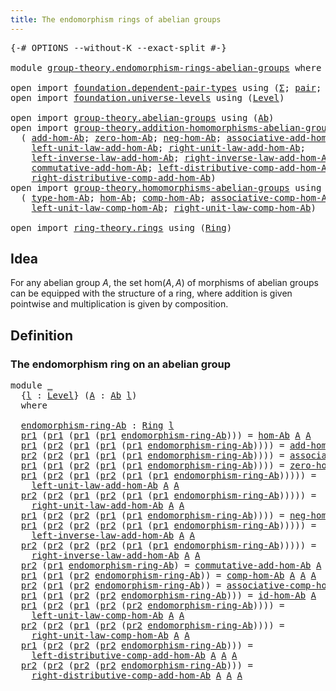 ```yaml
---
title: The endomorphism rings of abelian groups
---
```


<pre class="Agda"><a id="66" class="Symbol">{-#</a> <a id="70" class="Keyword">OPTIONS</a> <a id="78" class="Pragma">--without-K</a> <a id="90" class="Pragma">--exact-split</a> <a id="104" class="Symbol">#-}</a>

<a id="109" class="Keyword">module</a> <a id="116" href="group-theory.endomorphism-rings-abelian-groups.html" class="Module">group-theory.endomorphism-rings-abelian-groups</a> <a id="163" class="Keyword">where</a>

<a id="170" class="Keyword">open</a> <a id="175" class="Keyword">import</a> <a id="182" href="foundation.dependent-pair-types.html" class="Module">foundation.dependent-pair-types</a> <a id="214" class="Keyword">using</a> <a id="220" class="Symbol">(</a><a id="221" href="foundation-core.dependent-pair-types.html#515" class="Record">Σ</a><a id="222" class="Symbol">;</a> <a id="224" href="foundation-core.dependent-pair-types.html#588" class="InductiveConstructor">pair</a><a id="228" class="Symbol">;</a> <a id="230" href="foundation-core.dependent-pair-types.html#605" class="Field">pr1</a><a id="233" class="Symbol">;</a> <a id="235" href="foundation-core.dependent-pair-types.html#617" class="Field">pr2</a><a id="238" class="Symbol">)</a>
<a id="240" class="Keyword">open</a> <a id="245" class="Keyword">import</a> <a id="252" href="foundation.universe-levels.html" class="Module">foundation.universe-levels</a> <a id="279" class="Keyword">using</a> <a id="285" class="Symbol">(</a><a id="286" href="Agda.Primitive.html#597" class="Postulate">Level</a><a id="291" class="Symbol">)</a>

<a id="294" class="Keyword">open</a> <a id="299" class="Keyword">import</a> <a id="306" href="group-theory.abelian-groups.html" class="Module">group-theory.abelian-groups</a> <a id="334" class="Keyword">using</a> <a id="340" class="Symbol">(</a><a id="341" href="group-theory.abelian-groups.html#2528" class="Function">Ab</a><a id="343" class="Symbol">)</a>
<a id="345" class="Keyword">open</a> <a id="350" class="Keyword">import</a> <a id="357" href="group-theory.addition-homomorphisms-abelian-groups.html" class="Module">group-theory.addition-homomorphisms-abelian-groups</a> <a id="408" class="Keyword">using</a>
  <a id="416" class="Symbol">(</a> <a id="418" href="group-theory.addition-homomorphisms-abelian-groups.html#1203" class="Function">add-hom-Ab</a><a id="428" class="Symbol">;</a> <a id="430" href="group-theory.addition-homomorphisms-abelian-groups.html#1627" class="Function">zero-hom-Ab</a><a id="441" class="Symbol">;</a> <a id="443" href="group-theory.addition-homomorphisms-abelian-groups.html#1757" class="Function">neg-hom-Ab</a><a id="453" class="Symbol">;</a> <a id="455" href="group-theory.addition-homomorphisms-abelian-groups.html#2166" class="Function">associative-add-hom-Ab</a><a id="477" class="Symbol">;</a>
    <a id="483" href="group-theory.addition-homomorphisms-abelian-groups.html#3038" class="Function">left-unit-law-add-hom-Ab</a><a id="507" class="Symbol">;</a> <a id="509" href="group-theory.addition-homomorphisms-abelian-groups.html#3244" class="Function">right-unit-law-add-hom-Ab</a><a id="534" class="Symbol">;</a>
    <a id="540" href="group-theory.addition-homomorphisms-abelian-groups.html#3597" class="Function">left-inverse-law-add-hom-Ab</a><a id="567" class="Symbol">;</a> <a id="569" href="group-theory.addition-homomorphisms-abelian-groups.html#3833" class="Function">right-inverse-law-add-hom-Ab</a><a id="597" class="Symbol">;</a>
    <a id="603" href="group-theory.addition-homomorphisms-abelian-groups.html#2662" class="Function">commutative-add-hom-Ab</a><a id="625" class="Symbol">;</a> <a id="627" href="group-theory.addition-homomorphisms-abelian-groups.html#4249" class="Function">left-distributive-comp-add-hom-Ab</a><a id="660" class="Symbol">;</a>
    <a id="666" href="group-theory.addition-homomorphisms-abelian-groups.html#4623" class="Function">right-distributive-comp-add-hom-Ab</a><a id="700" class="Symbol">)</a>
<a id="702" class="Keyword">open</a> <a id="707" class="Keyword">import</a> <a id="714" href="group-theory.homomorphisms-abelian-groups.html" class="Module">group-theory.homomorphisms-abelian-groups</a> <a id="756" class="Keyword">using</a>
  <a id="764" class="Symbol">(</a> <a id="766" href="group-theory.homomorphisms-abelian-groups.html#1796" class="Function">type-hom-Ab</a><a id="777" class="Symbol">;</a> <a id="779" href="group-theory.homomorphisms-abelian-groups.html#1720" class="Function">hom-Ab</a><a id="785" class="Symbol">;</a> <a id="787" href="group-theory.homomorphisms-abelian-groups.html#4329" class="Function">comp-hom-Ab</a><a id="798" class="Symbol">;</a> <a id="800" href="group-theory.homomorphisms-abelian-groups.html#4618" class="Function">associative-comp-hom-Ab</a><a id="823" class="Symbol">;</a> <a id="825" href="group-theory.homomorphisms-abelian-groups.html#4173" class="Function">id-hom-Ab</a><a id="834" class="Symbol">;</a>
    <a id="840" href="group-theory.homomorphisms-abelian-groups.html#5113" class="Function">left-unit-law-comp-hom-Ab</a><a id="865" class="Symbol">;</a> <a id="867" href="group-theory.homomorphisms-abelian-groups.html#5354" class="Function">right-unit-law-comp-hom-Ab</a><a id="893" class="Symbol">)</a>

<a id="896" class="Keyword">open</a> <a id="901" class="Keyword">import</a> <a id="908" href="ring-theory.rings.html" class="Module">ring-theory.rings</a> <a id="926" class="Keyword">using</a> <a id="932" class="Symbol">(</a><a id="933" href="ring-theory.rings.html#2551" class="Function">Ring</a><a id="937" class="Symbol">)</a>
</pre>
## Idea

For any abelian group $A$, the set $\mathrm{hom}(A,A)$ of morphisms of abelian groups can be equipped with the structure of a ring, where addition is given pointwise and multiplication is given by composition.

## Definition

### The endomorphism ring on an abelian group

<pre class="Agda"><a id="1234" class="Keyword">module</a> <a id="1241" href="group-theory.endomorphism-rings-abelian-groups.html#1241" class="Module">_</a>
  <a id="1245" class="Symbol">{</a><a id="1246" href="group-theory.endomorphism-rings-abelian-groups.html#1246" class="Bound">l</a> <a id="1248" class="Symbol">:</a> <a id="1250" href="Agda.Primitive.html#597" class="Postulate">Level</a><a id="1255" class="Symbol">}</a> <a id="1257" class="Symbol">(</a><a id="1258" href="group-theory.endomorphism-rings-abelian-groups.html#1258" class="Bound">A</a> <a id="1260" class="Symbol">:</a> <a id="1262" href="group-theory.abelian-groups.html#2528" class="Function">Ab</a> <a id="1265" href="group-theory.endomorphism-rings-abelian-groups.html#1246" class="Bound">l</a><a id="1266" class="Symbol">)</a>
  <a id="1270" class="Keyword">where</a>
  
  <a id="1281" href="group-theory.endomorphism-rings-abelian-groups.html#1281" class="Function">endomorphism-ring-Ab</a> <a id="1302" class="Symbol">:</a> <a id="1304" href="ring-theory.rings.html#2551" class="Function">Ring</a> <a id="1309" href="group-theory.endomorphism-rings-abelian-groups.html#1246" class="Bound">l</a>
  <a id="1313" href="foundation-core.dependent-pair-types.html#605" class="Field">pr1</a> <a id="1317" class="Symbol">(</a><a id="1318" href="foundation-core.dependent-pair-types.html#605" class="Field">pr1</a> <a id="1322" class="Symbol">(</a><a id="1323" href="foundation-core.dependent-pair-types.html#605" class="Field">pr1</a> <a id="1327" class="Symbol">(</a><a id="1328" href="foundation-core.dependent-pair-types.html#605" class="Field">pr1</a> <a id="1332" href="group-theory.endomorphism-rings-abelian-groups.html#1281" class="Function">endomorphism-ring-Ab</a><a id="1352" class="Symbol">)))</a> <a id="1356" class="Symbol">=</a> <a id="1358" href="group-theory.homomorphisms-abelian-groups.html#1720" class="Function">hom-Ab</a> <a id="1365" href="group-theory.endomorphism-rings-abelian-groups.html#1258" class="Bound">A</a> <a id="1367" href="group-theory.endomorphism-rings-abelian-groups.html#1258" class="Bound">A</a>
  <a id="1371" href="foundation-core.dependent-pair-types.html#605" class="Field">pr1</a> <a id="1375" class="Symbol">(</a><a id="1376" href="foundation-core.dependent-pair-types.html#617" class="Field">pr2</a> <a id="1380" class="Symbol">(</a><a id="1381" href="foundation-core.dependent-pair-types.html#605" class="Field">pr1</a> <a id="1385" class="Symbol">(</a><a id="1386" href="foundation-core.dependent-pair-types.html#605" class="Field">pr1</a> <a id="1390" class="Symbol">(</a><a id="1391" href="foundation-core.dependent-pair-types.html#605" class="Field">pr1</a> <a id="1395" href="group-theory.endomorphism-rings-abelian-groups.html#1281" class="Function">endomorphism-ring-Ab</a><a id="1415" class="Symbol">))))</a> <a id="1420" class="Symbol">=</a> <a id="1422" href="group-theory.addition-homomorphisms-abelian-groups.html#1203" class="Function">add-hom-Ab</a> <a id="1433" href="group-theory.endomorphism-rings-abelian-groups.html#1258" class="Bound">A</a> <a id="1435" href="group-theory.endomorphism-rings-abelian-groups.html#1258" class="Bound">A</a>
  <a id="1439" href="foundation-core.dependent-pair-types.html#617" class="Field">pr2</a> <a id="1443" class="Symbol">(</a><a id="1444" href="foundation-core.dependent-pair-types.html#617" class="Field">pr2</a> <a id="1448" class="Symbol">(</a><a id="1449" href="foundation-core.dependent-pair-types.html#605" class="Field">pr1</a> <a id="1453" class="Symbol">(</a><a id="1454" href="foundation-core.dependent-pair-types.html#605" class="Field">pr1</a> <a id="1458" class="Symbol">(</a><a id="1459" href="foundation-core.dependent-pair-types.html#605" class="Field">pr1</a> <a id="1463" href="group-theory.endomorphism-rings-abelian-groups.html#1281" class="Function">endomorphism-ring-Ab</a><a id="1483" class="Symbol">))))</a> <a id="1488" class="Symbol">=</a> <a id="1490" href="group-theory.addition-homomorphisms-abelian-groups.html#2166" class="Function">associative-add-hom-Ab</a> <a id="1513" href="group-theory.endomorphism-rings-abelian-groups.html#1258" class="Bound">A</a> <a id="1515" href="group-theory.endomorphism-rings-abelian-groups.html#1258" class="Bound">A</a>
  <a id="1519" href="foundation-core.dependent-pair-types.html#605" class="Field">pr1</a> <a id="1523" class="Symbol">(</a><a id="1524" href="foundation-core.dependent-pair-types.html#605" class="Field">pr1</a> <a id="1528" class="Symbol">(</a><a id="1529" href="foundation-core.dependent-pair-types.html#617" class="Field">pr2</a> <a id="1533" class="Symbol">(</a><a id="1534" href="foundation-core.dependent-pair-types.html#605" class="Field">pr1</a> <a id="1538" class="Symbol">(</a><a id="1539" href="foundation-core.dependent-pair-types.html#605" class="Field">pr1</a> <a id="1543" href="group-theory.endomorphism-rings-abelian-groups.html#1281" class="Function">endomorphism-ring-Ab</a><a id="1563" class="Symbol">))))</a> <a id="1568" class="Symbol">=</a> <a id="1570" href="group-theory.addition-homomorphisms-abelian-groups.html#1627" class="Function">zero-hom-Ab</a> <a id="1582" href="group-theory.endomorphism-rings-abelian-groups.html#1258" class="Bound">A</a> <a id="1584" href="group-theory.endomorphism-rings-abelian-groups.html#1258" class="Bound">A</a>
  <a id="1588" href="foundation-core.dependent-pair-types.html#605" class="Field">pr1</a> <a id="1592" class="Symbol">(</a><a id="1593" href="foundation-core.dependent-pair-types.html#617" class="Field">pr2</a> <a id="1597" class="Symbol">(</a><a id="1598" href="foundation-core.dependent-pair-types.html#605" class="Field">pr1</a> <a id="1602" class="Symbol">(</a><a id="1603" href="foundation-core.dependent-pair-types.html#617" class="Field">pr2</a> <a id="1607" class="Symbol">(</a><a id="1608" href="foundation-core.dependent-pair-types.html#605" class="Field">pr1</a> <a id="1612" class="Symbol">(</a><a id="1613" href="foundation-core.dependent-pair-types.html#605" class="Field">pr1</a> <a id="1617" href="group-theory.endomorphism-rings-abelian-groups.html#1281" class="Function">endomorphism-ring-Ab</a><a id="1637" class="Symbol">)))))</a> <a id="1643" class="Symbol">=</a>
    <a id="1649" href="group-theory.addition-homomorphisms-abelian-groups.html#3038" class="Function">left-unit-law-add-hom-Ab</a> <a id="1674" href="group-theory.endomorphism-rings-abelian-groups.html#1258" class="Bound">A</a> <a id="1676" href="group-theory.endomorphism-rings-abelian-groups.html#1258" class="Bound">A</a>
  <a id="1680" href="foundation-core.dependent-pair-types.html#617" class="Field">pr2</a> <a id="1684" class="Symbol">(</a><a id="1685" href="foundation-core.dependent-pair-types.html#617" class="Field">pr2</a> <a id="1689" class="Symbol">(</a><a id="1690" href="foundation-core.dependent-pair-types.html#605" class="Field">pr1</a> <a id="1694" class="Symbol">(</a><a id="1695" href="foundation-core.dependent-pair-types.html#617" class="Field">pr2</a> <a id="1699" class="Symbol">(</a><a id="1700" href="foundation-core.dependent-pair-types.html#605" class="Field">pr1</a> <a id="1704" class="Symbol">(</a><a id="1705" href="foundation-core.dependent-pair-types.html#605" class="Field">pr1</a> <a id="1709" href="group-theory.endomorphism-rings-abelian-groups.html#1281" class="Function">endomorphism-ring-Ab</a><a id="1729" class="Symbol">)))))</a> <a id="1735" class="Symbol">=</a>
    <a id="1741" href="group-theory.addition-homomorphisms-abelian-groups.html#3244" class="Function">right-unit-law-add-hom-Ab</a> <a id="1767" href="group-theory.endomorphism-rings-abelian-groups.html#1258" class="Bound">A</a> <a id="1769" href="group-theory.endomorphism-rings-abelian-groups.html#1258" class="Bound">A</a>
  <a id="1773" href="foundation-core.dependent-pair-types.html#605" class="Field">pr1</a> <a id="1777" class="Symbol">(</a><a id="1778" href="foundation-core.dependent-pair-types.html#617" class="Field">pr2</a> <a id="1782" class="Symbol">(</a><a id="1783" href="foundation-core.dependent-pair-types.html#617" class="Field">pr2</a> <a id="1787" class="Symbol">(</a><a id="1788" href="foundation-core.dependent-pair-types.html#605" class="Field">pr1</a> <a id="1792" class="Symbol">(</a><a id="1793" href="foundation-core.dependent-pair-types.html#605" class="Field">pr1</a> <a id="1797" href="group-theory.endomorphism-rings-abelian-groups.html#1281" class="Function">endomorphism-ring-Ab</a><a id="1817" class="Symbol">))))</a> <a id="1822" class="Symbol">=</a> <a id="1824" href="group-theory.addition-homomorphisms-abelian-groups.html#1757" class="Function">neg-hom-Ab</a> <a id="1835" href="group-theory.endomorphism-rings-abelian-groups.html#1258" class="Bound">A</a> <a id="1837" href="group-theory.endomorphism-rings-abelian-groups.html#1258" class="Bound">A</a>
  <a id="1841" href="foundation-core.dependent-pair-types.html#605" class="Field">pr1</a> <a id="1845" class="Symbol">(</a><a id="1846" href="foundation-core.dependent-pair-types.html#617" class="Field">pr2</a> <a id="1850" class="Symbol">(</a><a id="1851" href="foundation-core.dependent-pair-types.html#617" class="Field">pr2</a> <a id="1855" class="Symbol">(</a><a id="1856" href="foundation-core.dependent-pair-types.html#617" class="Field">pr2</a> <a id="1860" class="Symbol">(</a><a id="1861" href="foundation-core.dependent-pair-types.html#605" class="Field">pr1</a> <a id="1865" class="Symbol">(</a><a id="1866" href="foundation-core.dependent-pair-types.html#605" class="Field">pr1</a> <a id="1870" href="group-theory.endomorphism-rings-abelian-groups.html#1281" class="Function">endomorphism-ring-Ab</a><a id="1890" class="Symbol">)))))</a> <a id="1896" class="Symbol">=</a>
    <a id="1902" href="group-theory.addition-homomorphisms-abelian-groups.html#3597" class="Function">left-inverse-law-add-hom-Ab</a> <a id="1930" href="group-theory.endomorphism-rings-abelian-groups.html#1258" class="Bound">A</a> <a id="1932" href="group-theory.endomorphism-rings-abelian-groups.html#1258" class="Bound">A</a>
  <a id="1936" href="foundation-core.dependent-pair-types.html#617" class="Field">pr2</a> <a id="1940" class="Symbol">(</a><a id="1941" href="foundation-core.dependent-pair-types.html#617" class="Field">pr2</a> <a id="1945" class="Symbol">(</a><a id="1946" href="foundation-core.dependent-pair-types.html#617" class="Field">pr2</a> <a id="1950" class="Symbol">(</a><a id="1951" href="foundation-core.dependent-pair-types.html#617" class="Field">pr2</a> <a id="1955" class="Symbol">(</a><a id="1956" href="foundation-core.dependent-pair-types.html#605" class="Field">pr1</a> <a id="1960" class="Symbol">(</a><a id="1961" href="foundation-core.dependent-pair-types.html#605" class="Field">pr1</a> <a id="1965" href="group-theory.endomorphism-rings-abelian-groups.html#1281" class="Function">endomorphism-ring-Ab</a><a id="1985" class="Symbol">)))))</a> <a id="1991" class="Symbol">=</a>
    <a id="1997" href="group-theory.addition-homomorphisms-abelian-groups.html#3833" class="Function">right-inverse-law-add-hom-Ab</a> <a id="2026" href="group-theory.endomorphism-rings-abelian-groups.html#1258" class="Bound">A</a> <a id="2028" href="group-theory.endomorphism-rings-abelian-groups.html#1258" class="Bound">A</a>
  <a id="2032" href="foundation-core.dependent-pair-types.html#617" class="Field">pr2</a> <a id="2036" class="Symbol">(</a><a id="2037" href="foundation-core.dependent-pair-types.html#605" class="Field">pr1</a> <a id="2041" href="group-theory.endomorphism-rings-abelian-groups.html#1281" class="Function">endomorphism-ring-Ab</a><a id="2061" class="Symbol">)</a> <a id="2063" class="Symbol">=</a> <a id="2065" href="group-theory.addition-homomorphisms-abelian-groups.html#2662" class="Function">commutative-add-hom-Ab</a> <a id="2088" href="group-theory.endomorphism-rings-abelian-groups.html#1258" class="Bound">A</a> <a id="2090" href="group-theory.endomorphism-rings-abelian-groups.html#1258" class="Bound">A</a>
  <a id="2094" href="foundation-core.dependent-pair-types.html#605" class="Field">pr1</a> <a id="2098" class="Symbol">(</a><a id="2099" href="foundation-core.dependent-pair-types.html#605" class="Field">pr1</a> <a id="2103" class="Symbol">(</a><a id="2104" href="foundation-core.dependent-pair-types.html#617" class="Field">pr2</a> <a id="2108" href="group-theory.endomorphism-rings-abelian-groups.html#1281" class="Function">endomorphism-ring-Ab</a><a id="2128" class="Symbol">))</a> <a id="2131" class="Symbol">=</a> <a id="2133" href="group-theory.homomorphisms-abelian-groups.html#4329" class="Function">comp-hom-Ab</a> <a id="2145" href="group-theory.endomorphism-rings-abelian-groups.html#1258" class="Bound">A</a> <a id="2147" href="group-theory.endomorphism-rings-abelian-groups.html#1258" class="Bound">A</a> <a id="2149" href="group-theory.endomorphism-rings-abelian-groups.html#1258" class="Bound">A</a>
  <a id="2153" href="foundation-core.dependent-pair-types.html#617" class="Field">pr2</a> <a id="2157" class="Symbol">(</a><a id="2158" href="foundation-core.dependent-pair-types.html#605" class="Field">pr1</a> <a id="2162" class="Symbol">(</a><a id="2163" href="foundation-core.dependent-pair-types.html#617" class="Field">pr2</a> <a id="2167" href="group-theory.endomorphism-rings-abelian-groups.html#1281" class="Function">endomorphism-ring-Ab</a><a id="2187" class="Symbol">))</a> <a id="2190" class="Symbol">=</a> <a id="2192" href="group-theory.homomorphisms-abelian-groups.html#4618" class="Function">associative-comp-hom-Ab</a> <a id="2216" href="group-theory.endomorphism-rings-abelian-groups.html#1258" class="Bound">A</a> <a id="2218" href="group-theory.endomorphism-rings-abelian-groups.html#1258" class="Bound">A</a> <a id="2220" href="group-theory.endomorphism-rings-abelian-groups.html#1258" class="Bound">A</a> <a id="2222" href="group-theory.endomorphism-rings-abelian-groups.html#1258" class="Bound">A</a>
  <a id="2226" href="foundation-core.dependent-pair-types.html#605" class="Field">pr1</a> <a id="2230" class="Symbol">(</a><a id="2231" href="foundation-core.dependent-pair-types.html#605" class="Field">pr1</a> <a id="2235" class="Symbol">(</a><a id="2236" href="foundation-core.dependent-pair-types.html#617" class="Field">pr2</a> <a id="2240" class="Symbol">(</a><a id="2241" href="foundation-core.dependent-pair-types.html#617" class="Field">pr2</a> <a id="2245" href="group-theory.endomorphism-rings-abelian-groups.html#1281" class="Function">endomorphism-ring-Ab</a><a id="2265" class="Symbol">)))</a> <a id="2269" class="Symbol">=</a> <a id="2271" href="group-theory.homomorphisms-abelian-groups.html#4173" class="Function">id-hom-Ab</a> <a id="2281" href="group-theory.endomorphism-rings-abelian-groups.html#1258" class="Bound">A</a>
  <a id="2285" href="foundation-core.dependent-pair-types.html#605" class="Field">pr1</a> <a id="2289" class="Symbol">(</a><a id="2290" href="foundation-core.dependent-pair-types.html#617" class="Field">pr2</a> <a id="2294" class="Symbol">(</a><a id="2295" href="foundation-core.dependent-pair-types.html#605" class="Field">pr1</a> <a id="2299" class="Symbol">(</a><a id="2300" href="foundation-core.dependent-pair-types.html#617" class="Field">pr2</a> <a id="2304" class="Symbol">(</a><a id="2305" href="foundation-core.dependent-pair-types.html#617" class="Field">pr2</a> <a id="2309" href="group-theory.endomorphism-rings-abelian-groups.html#1281" class="Function">endomorphism-ring-Ab</a><a id="2329" class="Symbol">))))</a> <a id="2334" class="Symbol">=</a>
    <a id="2340" href="group-theory.homomorphisms-abelian-groups.html#5113" class="Function">left-unit-law-comp-hom-Ab</a> <a id="2366" href="group-theory.endomorphism-rings-abelian-groups.html#1258" class="Bound">A</a> <a id="2368" href="group-theory.endomorphism-rings-abelian-groups.html#1258" class="Bound">A</a>
  <a id="2372" href="foundation-core.dependent-pair-types.html#617" class="Field">pr2</a> <a id="2376" class="Symbol">(</a><a id="2377" href="foundation-core.dependent-pair-types.html#617" class="Field">pr2</a> <a id="2381" class="Symbol">(</a><a id="2382" href="foundation-core.dependent-pair-types.html#605" class="Field">pr1</a> <a id="2386" class="Symbol">(</a><a id="2387" href="foundation-core.dependent-pair-types.html#617" class="Field">pr2</a> <a id="2391" class="Symbol">(</a><a id="2392" href="foundation-core.dependent-pair-types.html#617" class="Field">pr2</a> <a id="2396" href="group-theory.endomorphism-rings-abelian-groups.html#1281" class="Function">endomorphism-ring-Ab</a><a id="2416" class="Symbol">))))</a> <a id="2421" class="Symbol">=</a>
    <a id="2427" href="group-theory.homomorphisms-abelian-groups.html#5354" class="Function">right-unit-law-comp-hom-Ab</a> <a id="2454" href="group-theory.endomorphism-rings-abelian-groups.html#1258" class="Bound">A</a> <a id="2456" href="group-theory.endomorphism-rings-abelian-groups.html#1258" class="Bound">A</a>
  <a id="2460" href="foundation-core.dependent-pair-types.html#605" class="Field">pr1</a> <a id="2464" class="Symbol">(</a><a id="2465" href="foundation-core.dependent-pair-types.html#617" class="Field">pr2</a> <a id="2469" class="Symbol">(</a><a id="2470" href="foundation-core.dependent-pair-types.html#617" class="Field">pr2</a> <a id="2474" class="Symbol">(</a><a id="2475" href="foundation-core.dependent-pair-types.html#617" class="Field">pr2</a> <a id="2479" href="group-theory.endomorphism-rings-abelian-groups.html#1281" class="Function">endomorphism-ring-Ab</a><a id="2499" class="Symbol">)))</a> <a id="2503" class="Symbol">=</a>
    <a id="2509" href="group-theory.addition-homomorphisms-abelian-groups.html#4249" class="Function">left-distributive-comp-add-hom-Ab</a> <a id="2543" href="group-theory.endomorphism-rings-abelian-groups.html#1258" class="Bound">A</a> <a id="2545" href="group-theory.endomorphism-rings-abelian-groups.html#1258" class="Bound">A</a> <a id="2547" href="group-theory.endomorphism-rings-abelian-groups.html#1258" class="Bound">A</a>
  <a id="2551" href="foundation-core.dependent-pair-types.html#617" class="Field">pr2</a> <a id="2555" class="Symbol">(</a><a id="2556" href="foundation-core.dependent-pair-types.html#617" class="Field">pr2</a> <a id="2560" class="Symbol">(</a><a id="2561" href="foundation-core.dependent-pair-types.html#617" class="Field">pr2</a> <a id="2565" class="Symbol">(</a><a id="2566" href="foundation-core.dependent-pair-types.html#617" class="Field">pr2</a> <a id="2570" href="group-theory.endomorphism-rings-abelian-groups.html#1281" class="Function">endomorphism-ring-Ab</a><a id="2590" class="Symbol">)))</a> <a id="2594" class="Symbol">=</a>
    <a id="2600" href="group-theory.addition-homomorphisms-abelian-groups.html#4623" class="Function">right-distributive-comp-add-hom-Ab</a> <a id="2635" href="group-theory.endomorphism-rings-abelian-groups.html#1258" class="Bound">A</a> <a id="2637" href="group-theory.endomorphism-rings-abelian-groups.html#1258" class="Bound">A</a> <a id="2639" href="group-theory.endomorphism-rings-abelian-groups.html#1258" class="Bound">A</a>
</pre>